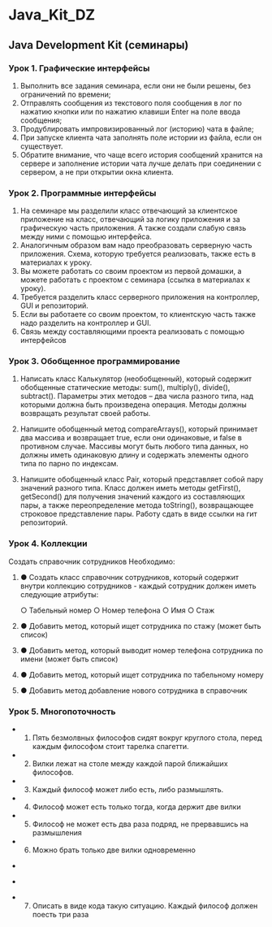 # Java_Kit_DZ

## Java Development Kit (семинары)
### Урок 1. Графические интерфейсы

1. Выполнить все задания семинара, если они не были решены, без ограничений по времени;
2. Отправлять сообщения из текстового поля сообщения в лог по нажатию кнопки или по нажатию клавиши Enter на поле ввода сообщения;
3. Продублировать импровизированный лог (историю) чата в файле;
4. При запуске клиента чата заполнять поле истории из файла, если он существует. 
5. Обратите внимание, что чаще всего история сообщений хранится на сервере и заполнение истории чата лучше делать при соединении с сервером, а не при открытии окна клиента.

### Урок 2. Программные интерфейсы

1. На семинаре мы разделили класс отвечающий за клиентское приложение на класс, отвечающий за логику приложения и за графическую часть приложения. А также создали слабую связь между ними с помощью интерфейса.
2. Аналогичным образом вам надо преобразовать серверную часть приложения. Схема, которую требуется реализовать, также есть в материалах к уроку.
3. Вы можете работать со своим проектом из первой домашки, а можете работать с проектом с семинара (ссылка в материалах к уроку).
4. Требуется разделить класс серверного приложения на контроллер, GUI и репозиторий.
5. Если вы работаете со своим проектом, то клиентскую часть также надо разделить на контроллер и GUI.
6. Связь между составляющими проекта реализовать с помощью интерфейсов


### Урок 3. Обобщенное программирование

1. Написать класс Калькулятор (необобщенный), который содержит обобщенные статические методы: sum(), multiply(), divide(), subtract(). 
    Параметры этих методов – два числа разного типа, над которыми должна быть произведена операция. 
    Методы должны возвращать результат своей работы.

2. Напишите обобщенный метод compareArrays(), который принимает два массива и возвращает true, если они одинаковые, и false в противном случае.
   Массивы могут быть любого типа данных, но должны иметь одинаковую длину и содержать элементы одного типа по парно по индексам.

3. Напишите обобщенный класс Pair, который представляет собой пару значений разного типа. 
   Класс должен иметь методы getFirst(), getSecond() для получения значений каждого из составляющих пары, 
   а также переопределение метода toString(), возвращающее строковое представление пары. Работу сдать в виде ссылки на гит репозиторий.


### Урок 4. Коллекции

Создать справочник сотрудников
Необходимо:
1. ● Создать класс справочник сотрудников, который
содержит внутри коллекцию сотрудников - каждый
сотрудник должен иметь следующие атрибуты:


    ○ Табельный номер
    ○ Номер телефона
    ○ Имя
    ○ Стаж
2. ● Добавить метод, который ищет сотрудника по стажу
(может быть список)
3. ● Добавить метод, который выводит номер телефона
сотрудника по имени (может быть список)
4. ● Добавить метод, который ищет сотрудника по
табельному номеру
5. ● Добавить метод добавление нового сотрудника в
справочник

### Урок 5. Многопоточность


* 1. Пять безмолвных философов сидят вокруг круглого стола, перед каждым философом стоит тарелка спагетти.
* 2. Вилки лежат на столе между каждой парой ближайших философов.
* 3. Каждый философ может либо есть, либо размышлять.
* 4. Философ может есть только тогда, когда держит две вилки 
* 5. Философ не может есть два раза подряд, не прервавшись на размышления
* 6. Можно брать только две вилки одновременно
* <p>
* <p>
*  7. Описать в виде кода такую ситуацию. Каждый философ должен поесть три раза
